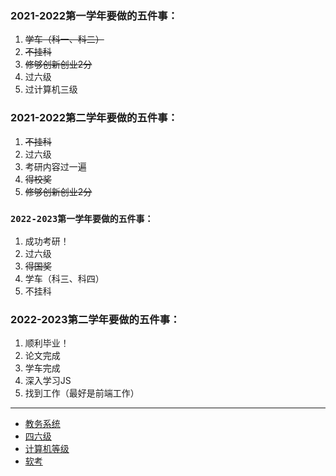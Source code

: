 ### 2021-2022第一学年要做的五件事：  
1. ~~学车（科一、科二）~~
2. ~~不挂科~~
3. ~~修够创新创业2分~~
4. 过六级  
5. 过计算机三级

### 2021-2022第二学年要做的五件事：  
1. ~~不挂科~~
2. 过六级  
3. 考研内容过一遍
4. ~~得校奖~~
5. ~~修够创新创业2分~~

### `2022-2023第一学年要做的五件事：`
1. 成功考研！
2. 过六级
3. ~~得国奖~~
4. 学车（科三、科四）
5. 不挂科

### 2022-2023第二学年要做的五件事： 
1. 顺利毕业！
2. 论文完成
3. 学车完成
4. 深入学习JS
5. 找到工作（最好是前端工作）
 
* * *
- [教务系统](http://jwgl.shzu.edu.cn/)
- [四六级](https://cet-bm.neea.edu.cn/)
- [计算机等级](http://ncre.neea.edu.cn/)
- [软考](https://www.ruankao.org.cn/)
